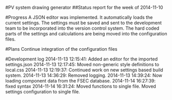 #PV system drawing generator
##Status report for the week of 2014-11-10

#Progress
A JSON editor was implemented. It automatically loads the current settings.
The settings must be saved and sent to the development team to be incorporated into the version control system.
The hard coded parts of the settings and calculations are being moved into the configuration files.

#Plans
Continue integration of the configuration files

#Development log
2014-11-13 12:15:41: Added an editor for the imported settings.json
2014-11-13 12:17:45: Moved non-generic style definitions to local.css
2014-11-13 12:19:37: Continued work on new settings based build system.
2014-11-13 14:36:29: Removed logging.
2014-11-13 14:39:24: Now loading component data from the FSEC database.
2014-11-14 16:27:39: fixed syntax
2014-11-14 16:31:24: Moved functions to single file. Moved settings configuration to single file.
